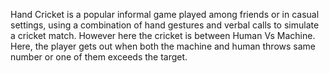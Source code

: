 Hand Cricket is a popular informal game played among friends or in casual settings, using a combination of hand gestures and verbal calls to simulate a cricket match. 
However here the cricket is between Human Vs Machine.
Here, the player gets out when both the machine and human throws same number or one of them exceeds the target.
